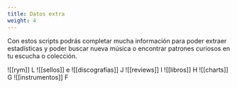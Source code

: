```yaml
---
title: Datos extra
weight: 4
---
```


Con estos scripts podrás completar mucha información para poder extraer estadísticas y poder buscar nueva música o encontrar patrones curiosos en tu escucha o colección.

![[rym]]
L
![[sellos]]
e
![[discografías]]
J
![[reviews]]
I
![[libros]]
H
![[charts]]
G
![[instrumentos]]
F